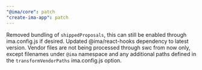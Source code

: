 ```yaml
---
"@ima/core": patch
"create-ima-app": patch
---
```


Removed bundling of `shippedProposals`, this can still be enabled through ima.config.js if desired.
Updated @ima/react-hooks dependency to latest version.
Vendor files are not being processed through swc from now only, except filenames under `@ima` namespace and any additional paths defined in the `transformVendorPaths` ima.config.js option.
